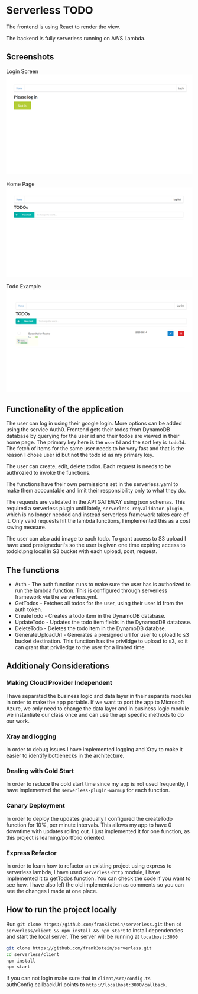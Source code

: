# Serverless TODO

The frontend is using React to render the view.

The backend is fully serverless running on AWS Lambda.

## Screenshots
Login Screen
![Login Screen](./images/01-login.png)

Home Page
![Home Page](./images/02-home.png)

Todo Example
![Todo](./images/03-todo.png)

## Functionality of the application

The user can log in using their google login. More options can be added using the service Auth0. Frontend gets their todos from DynamoDB database by querying for the user id and their todos are viewed in their home page. The primary key here is the `userId` and the sort key is `todoId`. The fetch of items for the same user needs to be very fast and that is the reason I chose user id but not the todo id as my primary key.

The user can create, edit, delete todos. Each request is needs to be authrozied to invoke the functions.

The functions have their own permissions set in the serverless.yaml to make them accountable and limit their responsibility only to what they do.

The requests are validated in the API GATEWAY using json schemas. This required a serverless plugin until lately, `serverless-reqvalidator-plugin`, which is no longer needed and instead serverless framework takes care of it. Only valid requests hit the lambda functions, I implemented this as a cost saving measure.

The user can also add image to each todo. To grant access to S3 upload I have used presignedurl's so the user is given one time expiring access to todoid.png local in S3 bucket with each upload, post, request.

## The functions

- Auth - The auth function runs to make sure the user has is authorized to run the lambda function. This is configured through serverless framework via the serverless.yml.
- GetTodos - Fetches all todos for the user, using their user id from the auth token.
- CreateTodo - Creates a todo item in the DynamoDB database.
- UpdateTodo - Updates the todo item fields in the DynamodDB database.
- DeleteTodo - Deletes the todo item in the DynamoDB databse.
- GenerateUploadUrl - Generates a presigned url for user to upload to s3 bucket destination. This function has the privildge to upload to s3, so it can grant that priviledge to the user for a limited time.

## Additionaly Considerations

### Making Cloud Provider Independent

I have separated the business logic and data layer in their separate modules in order to make the app portable. If we want to port the app to Microsoft Azure, we only need to change the data layer and in business logic module we instantiate our class once and can use the api specific methods to do our work.

### Xray and logging

In order to debug issues I have implemented logging and Xray to make it easier to identify bottlenecks in the architecture.

### Dealing with Cold Start

In order to reduce the cold start time since my app is not used frequently, I have implemented the `serverless-plugin-warmup` for each function.

### Canary Deployment

In order to deploy the updates gradually I configured the createTodo function for 10%, per minute intervals. This allows my app to have 0 downtime with updates rolling out. I just implemented it for one function, as this project is learning/portfolio oriented.

### Express Refactor

In order to learn how to refactor an existing project using express to serverless lambda, I have used `serverless-http` module, I have implemented it to getTodos function. You can check the code if you want to see how. I have also left the old implementation as comments so you can see the changes I made at one place.

## How to run the project locally

Run `git clone https://github.com/frank3stein/serverless.git`
then `cd serverless/client && npm install && npm start` to install dependencies and start the local server.
The server will be running at `localhost:3000`

```bash
git clone https://github.com/frank3stein/serverless.git
cd serverless/client
npm install
npm start
```

If you can not login make sure that in
`client/src/config.ts`
authConfig.callbackUrl points to `http://localhost:3000/callback`.
